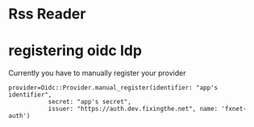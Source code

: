 # Rss Reader

# registering oidc Idp

Currently you have to manually register your provider
```
provider=Oidc::Provider.manual_register(identifier: "app's identifier", 
           secret: "app's secret", 
           issuer: "https://auth.dev.fixingthe.net", name: 'fxnet-auth')
```

